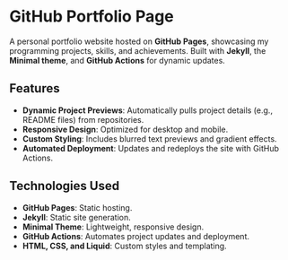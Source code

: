 # GitHub Portfolio Page

A personal portfolio website hosted on **GitHub Pages**, showcasing my programming projects, skills, and achievements. Built with **Jekyll**, the **Minimal theme**, and **GitHub Actions** for dynamic updates.

## Features
- **Dynamic Project Previews**: Automatically pulls project details (e.g., README files) from repositories.
- **Responsive Design**: Optimized for desktop and mobile.
- **Custom Styling**: Includes blurred text previews and gradient effects.
- **Automated Deployment**: Updates and redeploys the site with GitHub Actions.

## Technologies Used
- **GitHub Pages**: Static hosting.
- **Jekyll**: Static site generation.
- **Minimal Theme**: Lightweight, responsive design.
- **GitHub Actions**: Automates project updates and deployment.
- **HTML, CSS, and Liquid**: Custom styles and templating.
